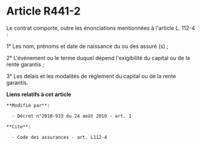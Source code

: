 # Article R441-2

Le contrat comporte, outre les énonciations mentionnées à l'article L. 112-4 : 

1° Les nom, prénoms et date de naissance du ou des assuré (s) ; 

2° L'événement ou le terme duquel dépend l'exigibilité du capital ou de la rente garantis ; 

3° Les délais et les modalités de règlement du capital ou de la rente garantis.

**Liens relatifs à cet article**

	**Modifié par**:

	  - Décret n°2010-933 du 24 août 2010 - art. 1

	**Cite**:

	  - Code des assurances - art. L112-4

